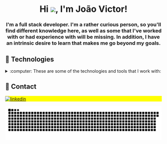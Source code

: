 <!---
joaovictor-sm/joaovictor-sm is a ✨ special ✨ repository because its `README.md` (this file) appears on your GitHub profile.
You can click the Preview link to take a look at your changes.
--->

<!----
<p align="left"> <img src="https://komarev.com/ghpvc/?username=joao-victor-sm&color=yellow" alt="Profile views" /> </p>
---->



<h1 align="center">Hi <img src="https://raw.githubusercontent.com/kaueMarques/kaueMarques/master/hi.gif" height="30px">, I'm João Victor!</h1>

<h3 align="center">I'm a full stack developer. I'm a rather curious person, so you'll find different knowledge here, as well as some that I've worked with or had experience with will be missing. In addition, I have an intrinsic desire to learn that makes me go beyond my goals.</h3>


## 🚀 Technologies
<details>
  <summary>:computer: These are some of the technologies and tools that I work with:</summary>
<hr>
  <p align="center">
   <img src="https://img.shields.io/badge/ReactJS-7cc5d9?style=for-the-badge&logo=react&logoColor=4FC08D" alt="React"/>&nbsp;
   <img src="https://img.shields.io/badge/JavaScript-f0db4f?style=for-the-badge&logo=javascript&logoColor=white" alt="JS" />&nbsp;
   <img src="https://img.shields.io/badge/NodeJS-43853D?style=for-the-badge&logo=Node.js&logoColor=white" alt="NodeJS"/>&nbsp;
   <img src="https://img.shields.io/badge/TypeScript-007acc?style=for-the-badge&logo=typescript&logoColor=white" alt="TS" />&nbsp;
   <img src="https://img.shields.io/badge/Python-f6db73?style=for-the-badge&logo=python&logoColor=white" alt="Python" />&nbsp;
   <img src="https://img.shields.io/badge/Django-092e20?style=for-the-badge&logo=django&logoColor=white" alt="Django" />&nbsp;
   <img src="https://img.shields.io/badge/NestJS-ff0000?style=for-the-badge&logo=nestjs&logoColor=white" alt="Nest" />&nbsp;   
   <img src="https://img.shields.io/badge/HTML5-e34c26?style=for-the-badge&logo=html5&logoColor=white" alt="HTML" />&nbsp;   
   <img src="https://img.shields.io/badge/CSS-1976d2?style=for-the-badge&logo=css3&logoColor=white" alt="CSS" />&nbsp;   
   <img src="https://img.shields.io/badge/-MySQL-4479A1?style=for-the-badge&logo=mysql&logoColor=white" alt="MySQL" />&nbsp;
   <img src="https://img.shields.io/badge/-Git-black?style=for-the-badge&logo=git&logoColor=white" alt="Git" />&nbsp;
   <img src="https://img.shields.io/badge/GitHub-181717?style=for-the-badge&logo=github&logoColor=white" alt="GitHub" />&nbsp;
   <img src="https://img.shields.io/badge/VSCode-007ACC?style=for-the-badge&logo=visual-studio-code&logoColor=white" alt="VSCode" />&nbsp;
  </p>
 <hr>
</details>
 
## 🔗 Contact

<p align="left" style="background:yellow">
 <a href="https://www.linkedin.com/in/joao-victor-sm" target="_blank">
   <img align="center" src="https://img.shields.io/badge/-JoaoVictor-0077b5?style=flat&logo=linkedin" alt="linkedin"/>
 </a>

 <p align="center">
  <img align="center" src="https://github.com/GersonDantas/img/blob/main/github-contribution-grid-snake.svg" alt="Snake animation" />
</p>
 

<!--
- 🔭 Web
- 📫 dbase913@gmail.com
-->

<!--
links usados para este Readme.md

Github Profile Trophy
https://github.com/ryo-ma/github-profile-trophy

Welcome! Badges 4 README.md Profile
https://github.com/alexandresanlim/Badges4-README.md-Profile

GitHub Readme Stats
https://github.com/anuraghazra/github-readme-stats

emoji-cheat-sheet
https://github.com/ikatyang/emoji-cheat-sheet/blob/master/README.md

shields.io
https://shields.io/

Como fazer um bom README
https://blog.rocketseat.com.br/como-fazer-um-bom-readme/

Como fazer o card do stackoverflow
https://github.com/omidnikrah/github-readme-stackoverflow
-->
